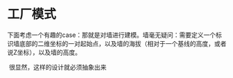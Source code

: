 # 工厂模式

​	下面考虑一个有趣的case：那就是对墙进行建模。墙毫无疑问：需要定义一个标识墙底部的二维坐标的一对起始点，以及墙的海拔（相对于一个基线的高度，或者说Z坐标），以及墙的高度。

​	很显然，这样的设计就必须抽象出来